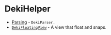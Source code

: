 # DekiHelper

- [Parsing](./Documentation.docc/Parsing.md) - `DekiParser.`
- [`DekiFloatingView`](./Documentation.docc/DekiFloatingView.md) - A view that float and snaps.
